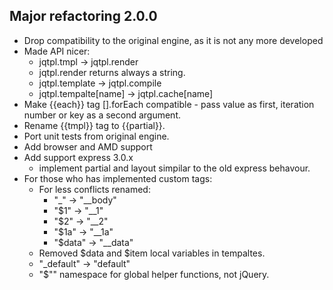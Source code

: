 ## Major refactoring 2.0.0
- Drop compatibility to the original engine, as it is not any more developed
- Made API nicer:
    - jqtpl.tmpl -> jqtpl.render
    - jqtpl.render returns always a string.
    - jqtpl.template -> jqtpl.compile
    - jqtpl.tempalte[name] -> jqtpl.cache[name]
- Make {{each}} tag [].forEach compatible - pass value as first, iteration number or key as a second argument.
- Rename {{tmpl}} tag to {{partial}}.
- Port unit tests from original engine.
- Add browser and AMD support
- Add support express 3.0.x
    - implement partial and layout simpilar to the old express behavour.
- For those who has implemented custom tags:
    - For less conflicts renamed:
        - "_" -> "__body"
        - "$1" -> "__1"
        - "$2" -> "__2"
        - "$1a" -> "__1a"
        - "$data" -> "__data"
    - Removed $data and $item local variables in tempaltes.
    - "_default" -> "default"
    - "$"" namespace for global helper functions, not jQuery.

